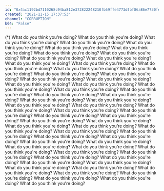 ```yaml
---
id: "0x4ac1192bd7110268c94ba812e372822248210fb69ffe4773dfbf86a86e7730fe"
created: "2021-11-15 17:37:53"
channel: "CORRUPTION"
b64: "False"
---
```


(*) What do you think you're doing? What do you think you're doing? What do you think you're doing? What do you think you're doing? What do you think you're doing? What do you think you're doing? What do you think you're doing? What do you think you're doing? What do you think you're doing? What do you think you're doing? What do you think you're doing? What do you think you're doing? What do you think you're doing? What do you think you're doing? What do you think you're doing? What do you think you're doing? What do you think you're doing? What do you think you're doing? What do you think you're doing? What do you think you're doing? What do you think you're doing? What do you think you're doing? What do you think you're doing? What do you think you're doing? What do you think you're doing? What do you think you're doing? What do you think you're doing? What do you think you're doing? What do you think you're doing? What do you think you're doing? What do you think you're doing? What do you think you're doing? What do you think you're doing? What do you think you're doing? What do you think you're doing? What do you think you're doing? What do you think you're doing? What do you think you're doing? What do you think you're doing? What do you think you're doing? What do you think you're doing? What do you think you're doing? What do you think you're doing? What do you think you're doing? What do you think you're doing? What do you think you're doing? What do you think you're doing? What do you think you're doing? What do you think you're doing? What do you think you're doing? What do you think you're doing? What do you think you're doing? What do you think you're doing? What do you think you're doing? What do you think you're doing? What do you think you're doing? What do you think you're doing? What do you think you're doing? What do you think you're doing? What do you think you're doing? What do you think you're doing? What do you think you're doing? What do you think you're doing? What do you think you're doing?